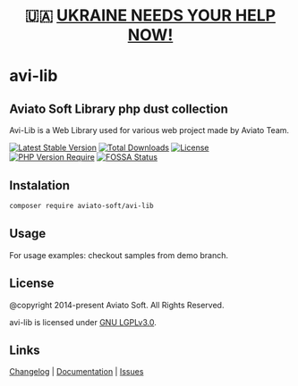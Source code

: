 <h1 align="center">🇺🇦 <a href="https://www.aviato.ro/stand-with-ukraine.htm">UKRAINE NEEDS YOUR HELP NOW!</a></h1>

# avi-lib

## Aviato Soft Library php dust collection

Avi-Lib is a Web Library used for various web project made by Aviato Team.

[![Latest Stable Version](https://poser.pugx.org/aviato-soft/avi-lib/v/stable)](https://packagist.org/packages/aviato-soft/avi-lib)
[![Total Downloads](https://poser.pugx.org/aviato-soft/avi-lib/downloads)](https://packagist.org/packages/aviato-soft/avi-lib)
[![License](https://poser.pugx.org/aviato-soft/avi-lib/license)](https://packagist.org/packages/aviato-soft/avi-lib)
[![PHP Version Require](http://poser.pugx.org/aviato-soft/avi-lib/require/php)](https://packagist.org/packages/aviato-soft/avi-lib)
[![FOSSA Status](https://app.fossa.com/api/projects/git%2Bgithub.com%2Faviato-soft%2Faviato-lib.svg?type=shield)](https://app.fossa.com/projects/git%2Bgithub.com%2Faviato-soft%2Faviato-lib?ref=badge_shield)


## Instalation
```bash
composer require aviato-soft/avi-lib
```

## Usage

For usage examples: checkout samples from demo branch.

## License
@copyright 2014-present Aviato Soft. All Rights Reserved.

avi-lib is licensed under [GNU LGPLv3.0](https://raw.githubusercontent.com/aviato-soft/aviato-lib/main/LICENSE).

## Links

[Changelog](https://aviato-soft.github.io/aviato-lib/changelog.md)
|
[Documentation](https://aviato-soft.github.io/aviato-lib/)
|
[Issues](https://github.com/aviato-soft/aviato-lib/issues)

